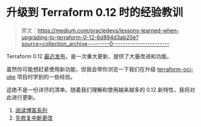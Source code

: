 # 升级到 Terraform 0.12 时的经验教训

> 原文：<https://medium.com/oracledevs/lessons-learned-when-upgrading-to-terraform-0-12-6d894d3ab20e?source=collection_archive---------0----------------------->

Terraform 0.12 [最近发布](https://www.hashicorp.com/blog/announcing-terraform-0-12)，是一次重大更新，提供了大量改进和功能。

虽然你可能想赶紧使用新功能，但我会带你浏览一下我们在升级 [terraform-oci-oke](https://github.com/oracle-terraform-modules/terraform-oci-oke) 项目时学到的一些经验。

这绝不是一份详尽的清单。随着我们理解和使用越来越多的 0.12 新特性，我将对此进行更新。

1.  [阅读博客系列](/@lmukadam/lessons-learned-when-upgrading-to-terraform-0-12-6d894d3ab20e#aa41)
2.  [先修复中断更改](/@lmukadam/lessons-learned-when-upgrading-to-terraform-0-12-6d894d3ab20e#7a42)